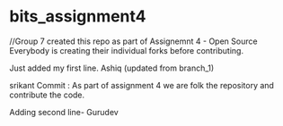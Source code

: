 # bits_assignment4
//Group 7 created this repo as part of Assignemnt 4 - Open Source 
Everybody is creating their individual forks before contributing. 

Just added my first line. Ashiq (updated from branch_1)



srikant Commit : As part of assignment 4 we are folk the repository and contribute the code.



Adding second line- Gurudev


